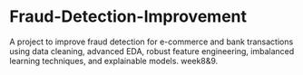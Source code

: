 # Fraud-Detection-Improvement
A project to improve fraud detection for e-commerce and bank transactions using data cleaning, advanced EDA, robust feature engineering, imbalanced learning techniques, and explainable models. week8&amp;9.
